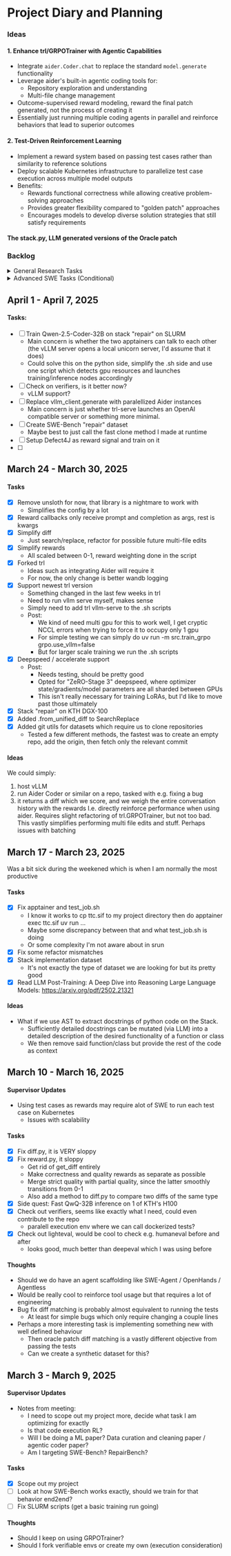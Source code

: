 # Project Diary and Planning

### Ideas

#### 1. Enhance trl/GRPOTrainer with Agentic Capabilities
- Integrate `aider.Coder.chat` to replace the standard `model.generate` functionality
- Leverage aider's built-in agentic coding tools for:
  - Repository exploration and understanding
  - Multi-file change management
- Outcome-supervised reward modeling, reward the final patch generated, not the process of creating it
- Essentially just running multiple coding agents in parallel and reinforce behaviors that lead to superior outcomes

#### 2. Test-Driven Reinforcement Learning
- Implement a reward system based on passing test cases rather than similarity to reference solutions
- Deploy scalable Kubernetes infrastructure to parallelize test case execution across multiple model outputs
- Benefits:
  - Rewards functional correctness while allowing creative problem-solving approaches
  - Provides greater flexibility compared to "golden patch" approaches
  - Encourages models to develop diverse solution strategies that still satisfy requirements

#### The stack.py, LLM generated versions of the Oracle patch

### Backlog

<details>
<summary>General Research Tasks</summary>

- [ ] Look at how SWE-Bench works exactly, should we train for that behavior end2end?
- [ ] Read S∗: Test Time Scaling for Code Generation: https://arxiv.org/pdf/2502.14382
- [ ] Read MUFIN **paper**
- [ ] Update DATASETS.md with everything
  - From overleaf
  - From emails
  - From docs (both mine and minutes)
- [ ] Make hf cache (and uv if simple) point to my project directory instead of my home directory (on slurm)
  - Relatively easy to just do export TRANSFORMERS_CACHE=/proj/berzileus-2024-336/x_bjabj/huggingface
  - And do that both in my .zshrc and the apptainer environment
</details>

<details>
<summary>Advanced SWE Tasks (Conditional)</summary>
- [ ] Replicate the "agentic workflow" of SWE-agent and similar 
  - Find out how they normally put the codebase into the context window
  - How they do function calling
  - Otherwise we could just run repomix
- [ ] Multi file repair
</details>


## April 1 - April 7, 2025

#### Tasks:
- [ ] Train Qwen-2.5-Coder-32B on stack "repair" on SLURM 
  - Main concern is whether the two apptainers can talk to each other (the vLLM server opens a local unicorn server, I'd assume that it does)
  - Could solve this on the python side, simplify the .sh side and use one script which detects gpu resources and launches training/inference nodes accordingly
- [ ] Check on verifiers, is it better now?
  - vLLM support?
- [ ] Replace vllm_client.generate with paralellized Aider instances
  - Main concern is just whether trl-serve launches an OpenAI compatible server or something more minimal.
- [ ] Create SWE-Bench "repair" dataset
  - Maybe best to just call the fast clone method I made at runtime
- [ ] Setup Defect4J as reward signal and train on it
- [ ] 

## March 24 - March 30, 2025

#### Tasks
- [x] Remove unsloth for now, that library is a nightmare to work with
  - Simplifies the config by a lot
- [x] Reward callbacks only receive prompt and completion as args, rest is kwargs
- [x] Simplify diff
  - Just search/replace, refactor for possible future multi-file edits
- [x] Simplify rewards  
  - All scaled between 0-1, reward weighting done in the script
- [x] Forked trl
  - Ideas such as integrating Aider will require it
  - For now, the only change is better wandb logging
- [x] Support newest trl version
  - Something changed in the last few weeks in trl
  - Need to run vllm serve myself, makes sense
  - Simply need to add trl vllm-serve to the .sh scripts
  - Post:
    - We kind of need multi gpu for this to work well, I get cryptic NCCL errors when trying to force it to occupy only 1 gpu
    - For simple testing we can simply do uv run -m src.train_grpo grpo.use_vllm=false
    - But for larger scale training we run the .sh scripts
- [x] Deepspeed / accelerate support
  - Post:
    - Needs testing, should be pretty good
    - Opted for "ZeRO-Stage 3" deepspeed, where optimizer state/gradients/model parameters are all sharded between GPUs
    - This isn't really necessary for training LoRAs, but I'd like to move past those ultimately  
- [x] Stack "repair" on KTH DGX-100
- [x] Added .from_unified_diff to SearchReplace
- [x] Added git utils for datasets which require us to clone repositories
  - Tested a few different methods, the fastest was to create an empty repo, add the origin, then fetch only the relevant commit 

#### Ideas
We could simply:
1. host vLLM
2. run Aider Coder or similar on a repo, tasked with e.g. fixing a bug
3. it returns a diff which we score, and we weigh the entire conversation history with the rewards
I.e. directly reinforce performance when using aider. Requires slight refactoring of trl.GRPOTrainer, but not too bad.
This vastly simplifies performing multi file edits and stuff. Perhaps issues with batching



## March 17 - March 23, 2025
Was a bit sick during the weekened which is when I am normally the most productive

#### Tasks
- [x] Fix apptainer and test_job.sh
  - I know it works to cp ttc.sif to my project directory then do apptainer exec ttc.sif uv run ...
  - Maybe some discrepancy between that and what test_job.sh is doing
  - Or some complexity I'm not aware about in srun
- [x] Fix some refactor mismatches
- [x] Stack implementation dataset
  - It's not exactly the type of dataset we are looking for but its pretty good
- [x] Read LLM Post-Training: A Deep Dive into Reasoning Large Language Models: https://arxiv.org/pdf/2502.21321

#### Ideas
- What if we use AST to extract docstrings of python code on the Stack.
  - Sufficiently detailed docstrings can be mutated (via LLM) into a detailed description of the desired functionality of a function or class
  - We then remove said function/class but provide the rest of the code as context


## March 10 - March 16, 2025

#### Supervisor Updates
- Using test cases as rewards may require alot of SWE to run each test case on Kubernetes
  - Issues with scalability

#### Tasks
- [x] Fix diff.py, it is VERY sloppy
- [x] Fix reward.py, it sloppy
  - Get rid of get_diff entirely
  - Make correctness and quality rewards as separate as possible
  - Merge strict quality with partial quality, since the latter smoothly transitions from 0-1
  - Also add a method to diff.py to compare two diffs of the same type 
- [x] Side quest: Fast QwQ-32B inference on 1 of KTH's H100
- [x] Check out verifiers, seems like exactly what I need, could even contribute to the repo
  - paralell execution env where we can call dockerized tests?
- [x] Check out lighteval, would be cool to check e.g. humaneval before and after
  - looks good, much better than deepeval which I was using before


#### Thoughts
- Should we do have an agent scaffolding like SWE-Agent / OpenHands / Agentless
- Would be really cool to reinforce tool usage but that requires a lot of engineering
- Bug fix diff matching is probably almost equivalent to running the tests
  - At least for simple bugs which only require changing a couple lines
- Perhaps a more interesting task is implementing something new with well defined behaviour
  - Then oracle patch diff matching is a vastly different objective from passing the tests
  - Can we create a synthetic dataset for this?


## March 3 - March 9, 2025

#### Supervisor Updates
- Notes from meeting:
  - I need to scope out my project more, decide what task I am optimizing for exactly
  - Is that code execution RL? 
  - Will I be doing a ML paper? Data curation and cleaning paper / agentic coder paper?
  - Am I targeting SWE-Bench? RepairBench?

#### Tasks
- [x] Scope out my project
- [ ] Look at how SWE-Bench works exactly, should we train for that behavior end2end?
- [ ] Fix SLURM scripts (get a basic training run going)

#### Thoughts
- Should I keep on using GRPOTrainer?
- Should I fork verifiable envs or create my own (execution consideration)
